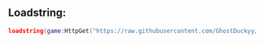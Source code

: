 ## Loadstring:
```lua
loadstring(game:HttpGet("https://raw.githubusercontent.com/GhostDuckyy/Rbx_Script/main/GodzillaSimulator/main.lua"))()
```
